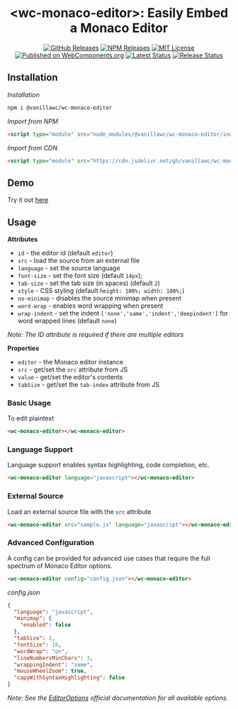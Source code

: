 <h1 align="center">&lt;wc-monaco-editor&gt;: Easily Embed a Monaco Editor</h1>

<div align="center">
  <a href="https://github.com/vanillawc/wc-monaco-editor/releases"><img src="https://badgen.net/github/tag/vanillawc/wc-monaco-editor" alt="GitHub Releases"></a>
  <a href="https://www.npmjs.com/package/@vanillawc/wc-monaco-editor"><img src="https://badgen.net/npm/v/@vanillawc/wc-monaco-editor" alt="NPM Releases"></a>
  <a href="https://raw.githubusercontent.com/vanillawc/wc-monaco-editor/master/LICENSE"><img src="https://badgen.net/github/license/vanillawc/wc-monaco-editor" alt="MIT License"></a>
  <a href="https://www.webcomponents.org/element/vanillawc/wc-monaco-editor"><img src="https://img.shields.io/badge/webcomponents.org-published-blue.svg" alt="Published on WebComponents.org"></a>
  <a href="https://github.com/vanillawc/wc-monaco-editor/actions"><img src="https://github.com/vanillawc/wc-monaco-editor/workflows/Latest/badge.svg" alt="Latest Status"></a>
  <a href="https://github.com/vanillawc/wc-monaco-editor/actions"><img src="https://github.com/vanillawc/wc-monaco-editor/workflows/Release/badge.svg" alt="Release Status"></a>
  <!-- <a href="https://bundlephobia.com/result?p=@vanillawc/wc-monaco-editor"><img src="https://badgen.net/bundlephobia/minzip/@vanillawc/wc-monaco-editor" alt="Bundlephobia"></a> -->
</div>

## Installation

*Installation*
```sh
npm i @vanillawc/wc-monaco-editor
```

*Import from NPM*
```html
<script type="module" src="node_modules/@vanillawc/wc-monaco-editor/index.js"></script>
```

*Import from CDN*
```html
<script type="module" src="https://cdn.jsdelivr.net/gh/vanillawc/wc-monaco-editor/index.js"></script>
```

## Demo

Try it out [here](https://vanillawc.github.io/wc-monaco-editor/demo/index.html)


## Usage

**Attributes**

- `id` - the editor id (default `editor`)
- `src` - load the source from an external file
- `language` - set the source language
- `font-size` - set the font size (default `14px`);
- `tab-size` - set the tab size (in spaces) (default `2`)
- `style` - CSS styling (default `height: 100%; width: 100%;`)
- `no-minimap` - disables the source minimap when present
- `word-wrap` - enables word wrapping when present
- `wrap-indent` - set the indent `['none','same','indent','deepindent']` for word wrapped lines (default `none`)

*Note: The ID attribute is required if there are multiple editors*

**Properties**

- `editor` - the Monaco editor instance
- `src` - get/set the `src` attribute from JS
- `value` - get/set the editor's contents
- `tabSize` - get/set the `tab-index` attribute from JS


### Basic Usage

To edit plaintext

```html
<wc-monaco-editor></wc-monaco-editor>
```

### Language Support

Language support enables syntax highlighting, code completion, etc.

```html
<wc-monaco-editor language="javascript"></wc-monaco-editor>
```

### External Source

Load an external source file with the `src` attribute

```html
<wc-monaco-editor src="sample.js" language="javascript"></wc-monaco-editor>
```

### Advanced Configuration

A config can be provided for advanced use cases that require the full spectrum of Monaco Editor options.

```html
<wc-monaco-editor config="config.json"></wc-monaco-editor>
```

*config.json*
```json
{
  "language": "javascript",
  "minimap": {
    "enabled": false
  },
  "tabSize": 2,
  "fontSize": 16,
  "wordWrap": "on",
  "lineNumbersMinChars": 3,
  "wrappingIndent": "same",
  "mouseWheelZoom": true,
  "copyWithSyntaxHighlighting": false
}
```

*Note: See the [EditorOptions][] official documentation for all available options.* 

[EditorOptions]: https://microsoft.github.io/monaco-editor/api/modules/monaco.editor.html#editoroptions
